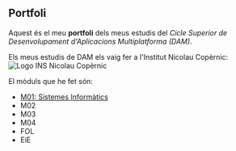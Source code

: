 ## Portfoli 

Aquest és el meu **portfoli** dels meus estudis del *Cicle Superior de Desenvolupament d'Aplicacions Multiplatforma (DAM)*.

Els meus estudis de DAM els vaig fer a l'Institut Nicolau Copèrnic:
![Logo INS Nicolau Copèrnic](https://copernic.cat/images/logos/logo-header.png)

El mòduls que he fet són:
- [M01: Sistemes Informàtics](https://github.com/robertoferrero/Portfoli_/tree/main/Moduls/M01-SistemesInformatics)
- M02
- M03
- M04
- FOL
- EiE

